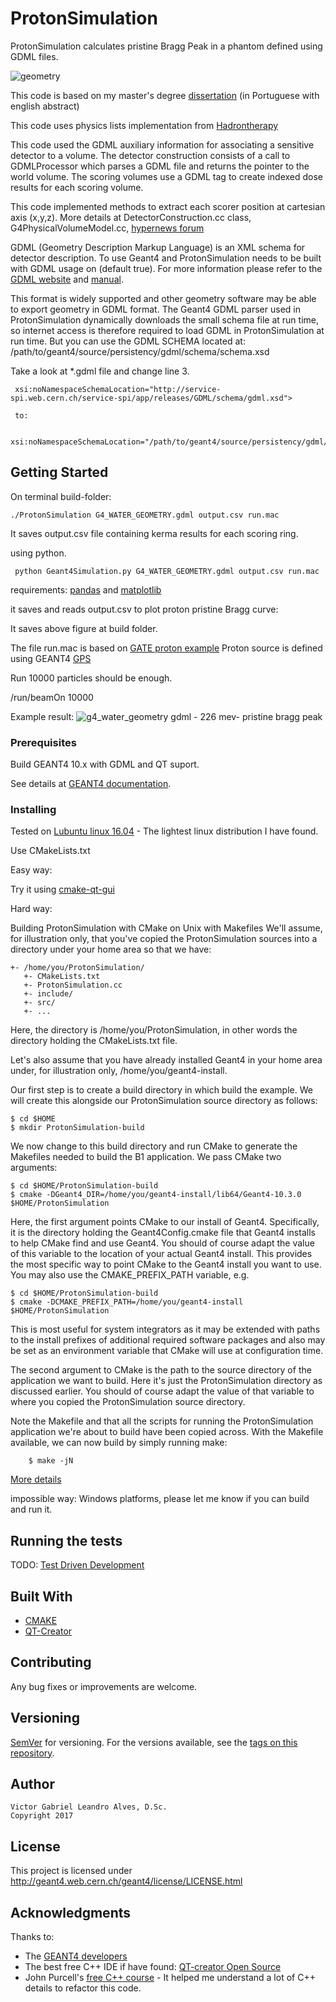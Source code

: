 # ProtonSimulation
ProtonSimulation calculates pristine Bragg Peak in a phantom defined using GDML files.

![geometry](https://user-images.githubusercontent.com/6777517/34076063-a55b0aa8-e2c1-11e7-927b-f9782534b38e.jpg)

This code is based on my master's degree [dissertation](http://www1.inca.gov.br/pqrt/download/trab/dissertacao_mestrado_victor_gabriel_leandro_alves.pdf) (in Portuguese with english abstract)

This code uses physics lists implementation from [Hadrontherapy](https://twiki.cern.ch/twiki/bin/view/Geant4/AdvancedExamplesHadrontherapy)

This code used the GDML auxiliary information for associating a sensitive detector to a volume.
The detector construction consists of a call to GDMLProcessor which parses a GDML file and returns the pointer to the world volume.
The scoring volumes use a GDML tag to create indexed dose results for each scoring volume.

This code implemented methods to extract each scorer position at cartesian axis (x,y,z).
More details at DetectorConstruction.cc class, G4PhysicalVolumeModel.cc, [hypernews forum](http://hypernews.slac.stanford.edu/HyperNews/geant4/get/geometry/138/1/1.html)

GDML (Geometry Description Markup Language) is an XML schema for detector description.
To use Geant4 and ProtonSimulation needs to be built with GDML usage on (default true). For more
information please refer to the [GDML website](http://gdml.web.cern.ch/GDML) and
[manual](http://gdml.web.cern.ch/GDML/doc/GDMLmanual.pdf).

This format is widely supported and other geometry software may be able to export
geometry in GDML format.
     The Geant4 GDML parser used in ProtonSimulation dynamically downloads the small
     schema file at run time, so internet access is therefore required to
     load GDML in ProtonSimulation at run time. But you can use the GDML SCHEMA
     located at: /path/to/geant4/source/persistency/gdml/schema/schema.xsd

Take a look at *.gdml file and change line 3.
     
     xsi:noNamespaceSchemaLocation="http://service-spi.web.cern.ch/service-spi/app/releases/GDML/schema/gdml.xsd">
     
     to:
     
     xsi:noNamespaceSchemaLocation="/path/to/geant4/source/persistency/gdml/schema/gdml.xsd">


## Getting Started

On terminal build-folder:

    ./ProtonSimulation G4_WATER_GEOMETRY.gdml output.csv run.mac

It saves output.csv file containing kerma results for each scoring ring.


using python.

     python Geant4Simulation.py G4_WATER_GEOMETRY.gdml output.csv run.mac

requirements: [pandas](https://pandas.pydata.org/) and [matplotlib](https://matplotlib.org/)

it saves and reads output.csv to plot proton pristine Bragg curve:

It saves above figure at build folder.

The file run.mac is based on [GATE proton example](https://dsarrut.gitbooks.io/gate-exercises/content/ex3.html)
Proton source is defined using GEANT4 [GPS](http://nngroup.physics.sunysb.edu/captain/reference/master/detSim/dox/detSimGPS.html)

Run 10000 particles should be enough.

/run/beamOn 10000

Example result:
![g4_water_geometry gdml - 226 mev- pristine bragg peak](https://user-images.githubusercontent.com/6777517/34075937-409cef8a-e2be-11e7-8cdd-fc9772981484.jpg)

### Prerequisites

Build GEANT4 10.x with GDML and QT suport.

See details at [GEANT4 documentation](https://geant4.web.cern.ch/geant4/UserDocumentation/UsersGuides/InstallationGuide/html/ch02.html).

### Installing

Tested on [Lubuntu linux 16.04](http://lubuntu.net/) - The lightest linux distribution I have found.

Use CMakeLists.txt

Easy way:

Try it using [cmake-qt-gui](https://launchpad.net/ubuntu/xenial/+package/cmake-qt-gui)

Hard way:

Building ProtonSimulation with CMake on Unix with Makefiles
We'll assume, for illustration only, that you've copied the ProtonSimulation sources into a directory under your home area so that we have:

    +- /home/you/ProtonSimulation/
       +- CMakeLists.txt
       +- ProtonSimulation.cc
       +- include/
       +- src/
       +- ...

Here, the directory is /home/you/ProtonSimulation, in other words the directory holding the CMakeLists.txt file.

Let's also assume that you have already installed Geant4 in your home area under, for illustration only, /home/you/geant4-install.

Our first step is to create a build directory in which build the example. We will create this alongside our ProtonSimulation source directory as follows:

    $ cd $HOME
    $ mkdir ProtonSimulation-build

We now change to this build directory and run CMake to generate the Makefiles needed to build the B1 application. We pass CMake two arguments:

    $ cd $HOME/ProtonSimulation-build
    $ cmake -DGeant4_DIR=/home/you/geant4-install/lib64/Geant4-10.3.0 $HOME/ProtonSimulation

Here, the first argument points CMake to our install of Geant4. Specifically, it is the directory holding the Geant4Config.cmake file that Geant4 installs to help CMake find and use Geant4. You should of course adapt the value of this variable to the location of your actual Geant4 install. This provides the most specific way to point CMake to the Geant4 install you want to use. You may also use the CMAKE_PREFIX_PATH variable, e.g.

    $ cd $HOME/ProtonSimulation-build
    $ cmake -DCMAKE_PREFIX_PATH=/home/you/geant4-install $HOME/ProtonSimulation

This is most useful for system integrators as it may be extended with paths to the install prefixes of additional required software packages and also may be set as an environment variable that CMake will use at configuration time.

The second argument to CMake is the path to the source directory of the application we want to build. Here it's just the ProtonSimulation directory as discussed earlier. You should of course adapt the value of that variable to where you copied the ProtonSimulation source directory.

Note the Makefile and that all the scripts for running the ProtonSimulation application we're about to build have been copied across. With the Makefile available, we can now build by simply running make:

        $ make -jN

[More details](https://geant4.web.cern.ch/geant4/UserDocumentation/UsersGuides/ForApplicationDeveloper/html/ch02s08.html)

impossible way:  Windows platforms, please let me know if you can build and run it.

## Running the tests

TODO: [Test Driven Development](http://agiledata.org/essays/tdd.html)

## Built With

* [CMAKE](https://cmake.org/)
* [QT-Creator](https://en.wikipedia.org/wiki/Qt_Creator)

## Contributing

Any bug fixes or improvements are welcome.

## Versioning

[SemVer](http://semver.org/) for versioning. For the versions available, see the [tags on this repository](https://github.com/your/project/tags).

## Author
    Victor Gabriel Leandro Alves, D.Sc.
    Copyright 2017

## License

This project is licensed under http://geant4.web.cern.ch/geant4/license/LICENSE.html

## Acknowledgments

Thanks to:
* The [GEANT4 developers](http://geant4.web.cern.ch/geant4/collaboration/contacts.shtml)
* The best free C++ IDE if have found: [QT-creator Open Source](https://www.qt.io/download-qt-for-application-development)
* John Purcell's [free C++ course](https://www.udemy.com/free-learn-c-tutorial-beginners/) - It helped me understand a lot of C++ details to refactor this code.

